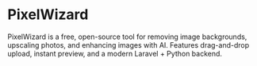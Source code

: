 # PixelWizard
PixelWizard is a free, open-source tool for removing image backgrounds, upscaling photos, and enhancing images with AI. Features drag-and-drop upload, instant preview, and a modern Laravel + Python backend.
